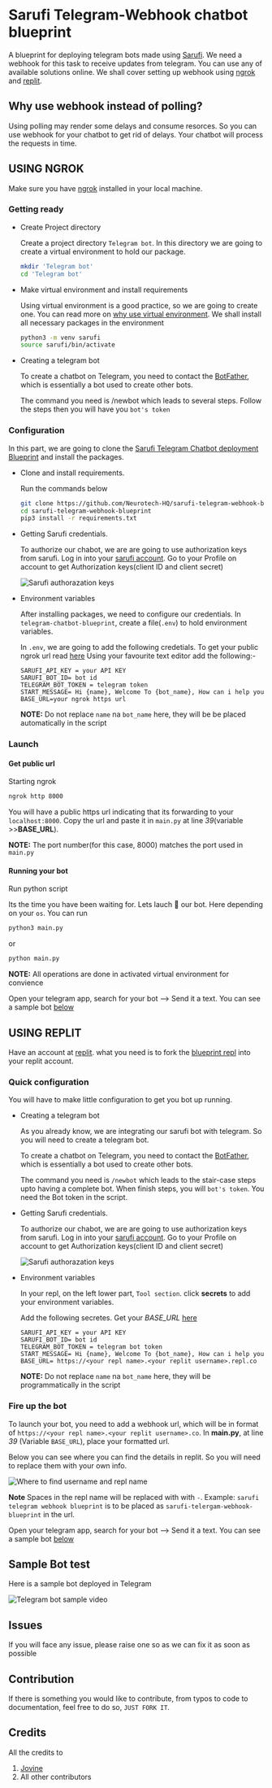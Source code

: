 # Sarufi Telegram-Webhook chatbot blueprint

A blueprint for deploying telegram bots made using [Sarufi](https://docs.sarufi.io/). We need a webhook for this task to receive updates from telegram. You can use any of available solutions online. We shall cover setting up webhook using [ngrok](#using-ngrok) and [replit](#using-replit).

## Why use webhook instead of polling?

Using polling may render some delays and consume resorces. So you can use webhook for your chatbot to get rid of delays. Your chatbot will process the requests in time.

## USING NGROK

Make sure you have [ngrok](https://ngrok.com) installed in your local machine.

### Getting ready

- Create Project directory

  Create a project directory `Telegram bot`. In this directory we are going to create a virtual environment to hold our package.

  ```bash
  mkdir 'Telegram bot'
  cd 'Telegram bot'

  ```

- Make virtual environment and install requirements

  Using virtual environment is a good practice, so we are going to create one. You can read more on [why use virtual environment](https://www.freecodecamp.org/news/how-to-setup-virtual-environments-in-python/). We shall install all necessary packages in the environment

  ```bash
  python3 -m venv sarufi
  source sarufi/bin/activate
  ```

- Creating a telegram bot

  To create a chatbot on Telegram, you need to contact the [BotFather](https://telegram.me/BotFather), which is essentially a bot used to create other bots.

  The command you need is /newbot which leads to several steps. Follow the steps then you will have you `bot's token`

### Configuration

In this part, we are going to clone the [Sarufi Telegram Chatbot deployment Blueprint](https://github.com/Neurotech-HQ/sarufi-telegram-webhook-blueprint) and install the packages.

- Clone and install requirements.

  Run the commands below

  ```bash
  git clone https://github.com/Neurotech-HQ/sarufi-telegram-webhook-blueprint.git
  cd sarufi-telegram-webhook-blueprint
  pip3 install -r requirements.txt
  ```

- Getting Sarufi credentials.
  
  To authorize our chabot, we are are going to use authorization keys from sarufi. Log in into your [sarufi account](https://sarufi.io). Go to your Profile on account to get Authorization keys(client ID and client secret)

  ![Sarufi authorazation keys](img/sarufi_authorization.png)

- Environment variables

  After installing packages, we need to configure our credentials. In `telegram-chatbot-blueprint`, create a file(`.env`) to hold environment variables.

  In `.env`, we are going to add the following credetials. To get your public ngrok url read [here](#get-public-url) Using your favourite text editor add the following:-

  ```text
  SARUFI_API_KEY = your API KEY
  SARUFI_BOT_ID= bot id
  TELEGRAM_BOT_TOKEN = telegram token
  START_MESSAGE= Hi {name}, Welcome To {bot_name}, How can i help you
  BASE_URL=your ngrok https url
  ```

  **NOTE:** Do not replace `name` na `bot_name` here, they will be be placed automatically in the script

### Launch

#### Get public url

Starting ngrok
  
  ```bash
  ngrok http 8000
  ```

  You will have a public https url indicating that its forwarding to your `localhost:8000`. Copy the url and paste it in `main.py` at line _39_(variable >>**BASE_URL**).

  **NOTE:** The port number(for this case, 8000) matches the port used in `main.py`

#### Running your bot

Run python script
  
  Its the time you have been waiting for. Lets lauch 🚀 our bot. Here depending on your `os`. You can run

  ```python
  python3 main.py
  ```

  or
  
  ```python
  python main.py
  ```
  
  **NOTE:** All operations are done in activated virtual environment for convience

Open your telegram app, search for your bot --> Send it a text. You can see a sample bot [below](#sample-bot-test)

## USING REPLIT

Have an account at [replit](https://replit.com). what you need is to fork the [blueprint repl](https://replit.com/@neurotechafrica/sarufi-telegram-webhook-blueprint) into your replit account.

### Quick configuration

You will have to make little configuration to get you bot up running.

- Creating a telegram bot

  As you already know, we are integrating our sarufi bot with telegram. So you will need to create a telegram bot.

  To create a chatbot on Telegram, you need to contact the [BotFather](https://telegram.me/BotFather), which is essentially a bot used to create other bots.

  The command you need is `/newbot` which leads to the stair-case steps upto having a complete bot. When finish steps, you will `bot's token`. You need the Bot token in the script.

- Getting Sarufi credentials.
  
  To authorize our chabot, we are are going to use authorization keys from sarufi. Log in into your [sarufi account](https://sarufi.io). Go to your Profile on account to get Authorization keys(client ID and client secret)

  ![Sarufi authorazation keys](img/sarufi_authorization.png)

- Environment variables

  In your repl, on the left lower part, `Tool section`. click **secrets** to add your environment variables.

  Add the following secretes. Get your _BASE_URL_ [here](#fire-up-the-bot)

  ```text
  SARUFI_API_KEY = your API KEY
  SARUFI_BOT_ID= bot id
  TELEGRAM_BOT_TOKEN = telegram bot token
  START_MESSAGE= Hi {name}, Welcome To {bot_name}, How can i help you
  BASE_URL= https://<your repl name>.<your replit username>.repl.co
  ```

  **NOTE:** Do not replace `name` na `bot_name` here, they will be programmatically in the script

### Fire up the bot

To launch your bot, you need to add a webhook url, which will be in format of `https://<your repl name>.<your replit username>.co`. In **main.py**, at line _39_ (Variable `BASE_URL`), place your formatted url.

Below you can see where you can find the details in replit. So you will need to replace them with your own info.

![Where to find username and repl name](./img/repl-name-and-username-in-replit.png)

**Note** Spaces in the repl name will be replaced with with `-`. Example: `sarufi telegram webhook blueprint` is to be placed as `sarufi-telergam-webhook-blueprint` in the url.

Open your telegram app, search for your bot --> Send it a text. You can see a sample bot [below](#sample-bot-test)

## Sample Bot test

Here is a sample bot deployed in Telegram

![Telegram bot sample video](./img/sample.gif)

## Issues

If you will face any issue, please raise one so as we can fix it as soon as possible

## Contribution

If there is something you would like to contribute, from typos to code to documentation, feel free to do so, `JUST FORK IT`.

## Credits

All the credits to

1. [Jovine](https://github.com/jovyinny)
2. All other contributors

